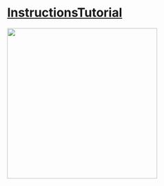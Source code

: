 # **[InstructionsTutorial](https://medium.com/macoclock/adding-a-guided-tour-to-your-ios-app-995f5618bf68)** 
<img width="348" src="https://github.com/YamamotoDesu/InstructionsTutorial/blob/main/InstructionsTutorial/Gif/guidedTour.gif">
